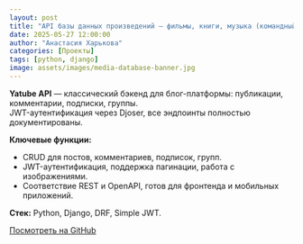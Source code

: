 ```yaml
---
layout: post
title: "API базы данных произведений — фильмы, книги, музыка (командный проект)"
date: 2025-05-27 12:00:00
author: "Анастасия Харькова"
categories: [Проекты]
tags: [python, django]
image: assets/images/media-database-banner.jpg
---
```


**Yatube API** — классический бэкенд для блог-платформы: публикации, комментарии, подписки, группы.  
JWT-аутентификация через Djoser, все эндпоинты полностью документированы.

**Ключевые функции:**
- CRUD для постов, комментариев, подписок, групп.
- JWT-аутентификация, поддержка пагинации, работа с изображениями.
- Соответствие REST и OpenAPI, готов для фронтенда и мобильных приложений.

**Стек:** Python, Django, DRF, Simple JWT.


[Посмотреть на GitHub](https://github.com/AVKharkova/api_yamdb)
